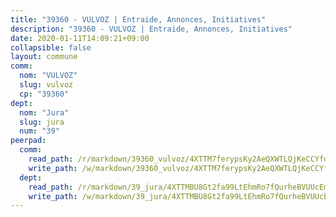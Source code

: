 ```yaml
---
title: "39360 - VULVOZ | Entraide, Annonces, Initiatives"
description: "39360 - VULVOZ | Entraide, Annonces, Initiatives"
date: 2020-01-11T14:09:21+09:00
collapsible: false
layout: commune
comm:
  nom: "VULVOZ"
  slug: vulvoz
  cp: "39360"
dept:
  nom: "Jura"
  slug: jura
  num: "39"
peerpad:
  comm:
    read_path: /r/markdown/39360_vulvoz/4XTTM7ferypsKy2AeQXWTLQjKeCCYfdnFHeXcwq8AyNxiRnaa
    write_path: /w/markdown/39360_vulvoz/4XTTM7ferypsKy2AeQXWTLQjKeCCYfdnFHeXcwq8AyNxiRnaa-K3TgUNGnuAfDPmKb4EqdfEiRtCiCANx1ZHAnM3gRvs57Uokpr87qvEMWLMGQCCtNgrNcx8HZ6Asj9azDWLjBZZLWLk3LmQB47FDQPpyBQE9esBrs1j29GJuUVpXKUwiAr8XsKHS6
  dept:
    read_path: /r/markdown/39_jura/4XTTMBU8Gt2fa99LtEhmRo7fQurheBVUUcEmcUcrj82YN8mg7
    write_path: /w/markdown/39_jura/4XTTMBU8Gt2fa99LtEhmRo7fQurheBVUUcEmcUcrj82YN8mg7-K3TgTcNZmu4vnNMaCfgcL8UVTLrMMzc995tkrcbQnJrz2QJUTFFzY77q7ECMK21XeFnonjpMWqFzgVngXjdq8HzYe3HRbuYXbvX8ofWBv48UvWuvbrbp8aQGQQcfezWASxj7orH1
---
```


